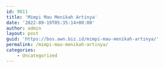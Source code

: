 ```yaml
---
id: 9011
title: 'Mimpi Mau Menikah Artinya'
date: '2022-09-19T05:35:14+00:00'
author: admin
layout: post
guid: 'https://bos.awn.biz.id/mimpi-mau-menikah-artinya/'
permalink: /mimpi-mau-menikah-artinya/
categories:
    - Uncategorized
---
```


